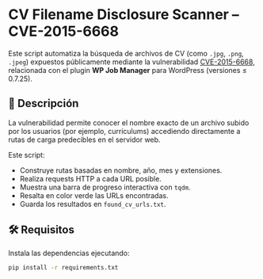 # CV Filename Disclosure Scanner – CVE-2015-6668

Este script automatiza la búsqueda de archivos de CV (como `.jpg`, `.png`, `.jpeg`) expuestos públicamente mediante la vulnerabilidad [CVE-2015-6668](https://nvd.nist.gov/vuln/detail/CVE-2015-6668), relacionada con el plugin **WP Job Manager** para WordPress (versiones ≤ 0.7.25).

## 🧠 Descripción

La vulnerabilidad permite conocer el nombre exacto de un archivo subido por los usuarios (por ejemplo, currículums) accediendo directamente a rutas de carga predecibles en el servidor web.

Este script:

- Construye rutas basadas en nombre, año, mes y extensiones.
- Realiza requests HTTP a cada URL posible.
- Muestra una barra de progreso interactiva con `tqdm`.
- Resalta en color verde las URLs encontradas.
- Guarda los resultados en `found_cv_urls.txt`.

## 🛠️ Requisitos

Instala las dependencias ejecutando:

```bash
pip install -r requirements.txt
